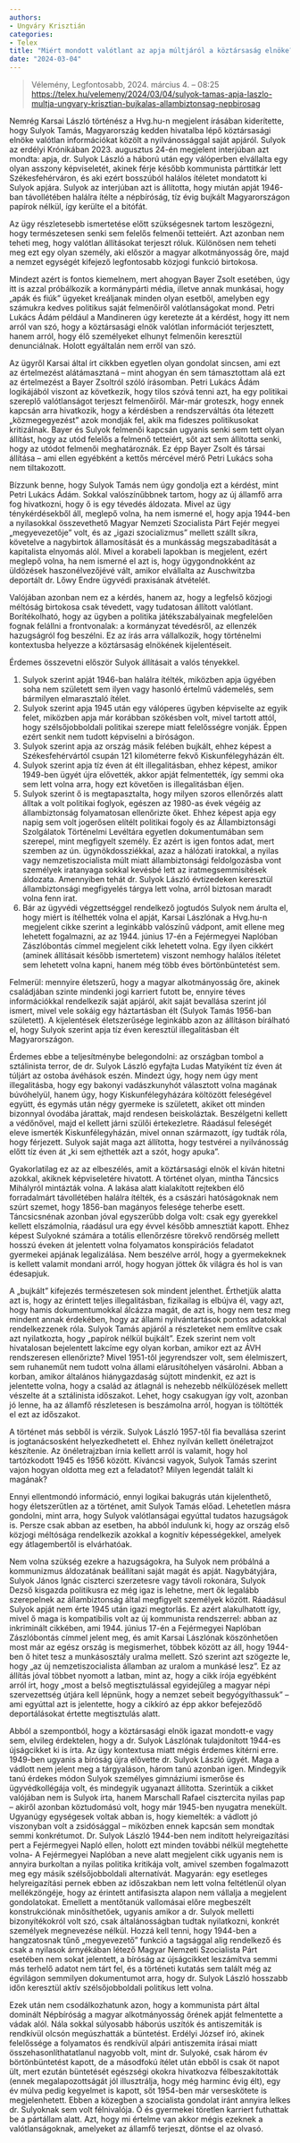 ```yaml
---
authors:
- Ungváry Krisztián 
categories:
- Telex
title: "Miért mondott valótlant az apja múltjáról a köztársaság elnöke? "
date: "2024-03-04"
---
```


> Vélemény, Legfontosabb, 2024. március 4. – 08:25
> https://telex.hu/velemeny/2024/03/04/sulyok-tamas-apja-laszlo-multja-ungvary-krisztian-bujkalas-allambiztonsag-nepbirosag

Nemrég Karsai László történész a Hvg.hu-n megjelent írásában kiderítette, hogy Sulyok Tamás, Magyarország kedden hivatalba lépő köztársasági elnöke valótlan információkat közölt a nyilvánossággal saját apjáról. Sulyok az erdélyi Krónikában 2023. augusztus 24-én megjelent interjúban azt mondta: apja, dr. Sulyok László a háború után egy válóperben elvállalta egy olyan asszony képviseletét, akinek férje később kommunista párttitkár lett Székesfehérváron, és aki ezért bosszúból halálos ítéletet mondatott ki Sulyok apjára. Sulyok az interjúban azt is állította, hogy miután apját 1946-ban távollétében halálra ítélte a népbíróság, tíz évig bujkált Magyarországon papírok nélkül, így kerülte el a bitófát.

Az ügy részletesebb ismertetése előtt szükségesnek tartom leszögezni, hogy természetesen senki sem felelős felmenői tetteiért. Azt azonban nem teheti meg, hogy valótlan állításokat terjeszt róluk. Különösen nem teheti meg ezt egy olyan személy, aki először a magyar alkotmányosság őre, majd a nemzet egységét kifejező legfontosabb közjogi funkció birtokosa.

Mindezt azért is fontos kiemelnem, mert ahogyan Bayer Zsolt esetében, úgy itt is azzal próbálkozik a kormánypárti média, illetve annak munkásai, hogy „apák és fiúk” ügyeket kreáljanak minden olyan esetből, amelyben egy számukra kedves politikus saját felmenőiről valótlanságokat mond. Petri Lukács Ádám például a Mandineren úgy keretezte át a kérdést, hogy itt nem arról van szó, hogy a köztársasági elnök valótlan információt terjesztett, hanem arról, hogy élő személyeket elhunyt felmenőin keresztül denunciálnak. Holott egyáltalán nem erről van szó.

Az ügyről Karsai által írt cikkben egyetlen olyan gondolat sincsen, ami ezt az értelmezést alátámasztaná – mint ahogyan én sem támasztottam alá ezt az értelmezést a Bayer Zsoltról szóló írásomban. Petri Lukács Ádám logikájából viszont az következik, hogy tilos szóvá tenni azt, ha egy politikai szereplő valótlanságot terjeszt felmenőiről. Már-már groteszk, hogy ennek kapcsán arra hivatkozik, hogy a kérdésben a rendszerváltás óta létezett „közmegegyezést” azok mondják fel, akik ma fideszes politikusokat kritizálnak. Bayer és Sulyok felmenői kapcsán ugyanis senki sem tett olyan állítást, hogy az utód felelős a felmenő tetteiért, sőt azt sem állította senki, hogy az utódot felmenői meghatároznák. Ez épp Bayer Zsolt és társai állítása – ami ellen egyébként a kettős mércével mérő Petri Lukács soha nem tiltakozott.

Bízzunk benne, hogy Sulyok Tamás nem úgy gondolja ezt a kérdést, mint Petri Lukács Ádám. Sokkal valószínűbbnek tartom, hogy az új államfő arra fog hivatkozni, hogy ő is egy tévedés áldozata. Mivel az ügy ténykérdésekből áll, meglepő volna, ha nem ismerné el, hogy apja 1944-ben a nyilasokkal összevethető Magyar Nemzeti Szocialista Párt Fejér megyei „megyevezetője” volt, és az „igazi szocializmus” mellett szállt síkra, követelve a nagybirtok államosítását és a munkásság megszabadítását a kapitalista elnyomás alól. Mivel a korabeli lapokban is megjelent, ezért meglepő volna, ha nem ismerné el azt is, hogy ügygondnokként az üldözések haszonélvezőjévé vált, amikor elvállalta az Auschwitzba deportált dr. Lőwy Endre ügyvédi praxisának átvételét.

Valójában azonban nem ez a kérdés, hanem az, hogy a legfelső közjogi méltóság birtokosa csak tévedett, vagy tudatosan állított valótlant. Borítékolható, hogy az ügyben a politika játékszabályainak megfelelően fognak felállni a frontvonalak: a kormányzat tévedésről, az ellenzék hazugságról fog beszélni. Ez az írás arra vállalkozik, hogy történelmi kontextusba helyezze a köztársaság elnökének kijelentéseit.

Érdemes összevetni először Sulyok állításait a valós tényekkel.

  1. Sulyok szerint apját 1946-ban halálra ítélték, miközben apja
     ügyében soha nem született sem ilyen vagy hasonló értelmű
     vádemelés, sem bármilyen elmarasztaló ítélet.
  2. Sulyok szerint apja 1945 után egy válóperes ügyben képviselte az
     egyik felet, miközben apja már korábban szökésben volt, mivel
     tartott attól, hogy szélsőjobboldali politikai szerepe miatt
     felelősségre vonják. Éppen ezért senkit nem tudott képviselni a
     bíróságon.
  3. Sulyok szerint apja az ország másik felében bujkált, ehhez képest
     a Székesfehérvártól csupán 121 kilométerre fekvő
     Kiskunfélegyházán élt.
  4. Sulyok szerint apja tíz éven át élt illegalitásban, ehhez képest,
     amikor 1949-ben ügyét újra elővették, akkor apját felmentették,
     így semmi oka sem lett volna arra, hogy ezt követően is
     illegalitásban éljen.
  5. Sulyok szerint ő is megtapasztalta, hogy milyen szoros ellenőrzés
     alatt álltak a volt politikai foglyok, egészen az 1980-as évek
     végéig az állambiztonság folyamatosan ellenőrizte őket. Ehhez
     képest apja egy napig sem volt jogerősen elítélt politikai fogoly
     és az Állambiztonsági Szolgálatok Történelmi Levéltára egyetlen
     dokumentumában sem szerepel, mint megfigyelt személy. Ez azért is
     igen fontos adat, mert szemben az ún. ügynökdossziékkal, azaz a
     hálózati iratokkal, a nyilas vagy nemzetiszocialista múlt miatt
     állambiztonsági feldolgozásba vont személyek iratanyaga sokkal
     kevésbé lett az iratmegsemmisítések áldozata. Amennyiben tehát
     dr. Sulyok László évtizedeken keresztül állambiztonsági
     megfigyelés tárgya lett volna, arról biztosan maradt volna fenn
     irat.
  6. Bár az ügyvédi végzettséggel rendelkező jogtudós Sulyok nem
     árulta el, hogy miért is ítélhették volna el apját, Karsai
     Lászlónak a Hvg.hu-n megjelent cikke szerint a leginkább
     valószínű vádpont, amit ellene meg lehetett fogalmazni, az
     az 1944. június 17-én a Fejérmegyei Naplóban Zászlóbontás címmel
     megjelent cikk lehetett volna. Egy ilyen cikkért (aminek
     állításait később ismertetem) viszont nemhogy halálos ítéletet
     sem lehetett volna kapni, hanem még több éves börtönbüntetést
     sem.

Felmerül: mennyire életszerű, hogy a magyar alkotmányosság őre, akinek családjában szinte mindenki jogi karriert futott be, ennyire téves információkkal rendelkezik saját apjáról, akit saját bevallása szerint jól ismert, mivel vele sokáig egy háztartásban élt (Sulyok Tamás 1956-ban született). A kijelentések életszerűsége leginkább azon az állításon bírálható el, hogy Sulyok szerint apja tíz éven keresztül illegalitásban élt Magyarországon.

Érdemes ebbe a teljesítménybe belegondolni: az országban tombol a sztálinista terror, de dr. Sulyok László egyfajta Ludas Matyiként tíz éven át túljárt az ostoba ávéhások eszén. Mindezt úgy, hogy nem úgy ment illegalitásba, hogy egy bakonyi vadászkunyhót választott volna magának búvóhelyül, hanem úgy, hogy Kiskunfélegyházára költözött feleségével együtt, és egymás után négy gyermeke is született, akiket ott minden bizonnyal óvodába járattak, majd rendesen beiskoláztak. Beszélgetni kellett a védőnővel, majd el kellett járni szülői értekezletre. Ráadásul feleségét eleve ismerték Kiskunfélegyházán, mivel onnan származott, így tudták róla, hogy férjezett. Sulyok saját maga azt állította, hogy testvérei a nyilvánosság előtt tíz éven át „ki sem ejthették azt a szót, hogy apuka”.

Gyakorlatilag ez az az elbeszélés, amit a köztársasági elnök el kíván hitetni azokkal, akiknek képviseletére hivatott. A történet olyan, mintha Táncsics Mihályról mintázták volna. A lakása alatt kialakított rejtekben élő forradalmárt távollétében halálra ítélték, és a császári hatóságoknak nem szúrt szemet, hogy 1856-ban magányos felesége teherbe esett. Táncsicsnénak azonban jóval egyszerűbb dolga volt: csak egy gyerekkel kellett elszámolnia, ráadásul ura egy évvel később amnesztiát kapott. Ehhez képest Sulyokné számára a totális ellenőrzésre törekvő rendőrség mellett hosszú éveken át jelentett volna folyamatos konspirációs feladatot gyermekei apjának legalizálása. Nem beszélve arról, hogy a gyermekeknek is kellett valamit mondani arról, hogy hogyan jöttek ők világra és hol is van édesapjuk.

A „bujkált” kifejezés természetesen sok mindent jelenthet. Érthetjük alatta azt is, hogy az érintett teljes illegalitásban, fizikailag is elbújva él, vagy azt, hogy hamis dokumentumokkal álcázza magát, de azt is, hogy nem tesz meg mindent annak érdekében, hogy az állami nyilvántartások pontos adatokkal rendelkezzenek róla. Sulyok Tamás apjáról a részleteket nem említve csak azt nyilatkozta, hogy „papírok nélkül bujkált”. Ezek szerint nem volt hivatalosan bejelentett lakcíme egy olyan korban, amikor ezt az ÁVH rendszeresen ellenőrizte? Mivel 1951-től jegyrendszer volt, sem élelmiszert, sem ruhaneműt nem tudott volna állami elárusítóhelyen vásárolni. Abban a korban, amikor általános hiánygazdaság sújtott mindenkit, ez azt is jelentette volna, hogy a család az átlagnál is nehezebb nélkülözések mellett vészelte át a sztálinista időszakot. Lehet, hogy csakugyan így volt, azonban jó lenne, ha az államfő részletesen is beszámolna arról, hogyan is töltötték el ezt az időszakot.

A történet más sebből is vérzik. Sulyok László 1957-től fia bevallása szerint is jogtanácsosként helyezkedhetett el. Ehhez nyilván kellett önéletrajzot készítenie. Az önéletrajzban írnia kellett arról is valamit, hogy hol tartózkodott 1945 és 1956 között. Kíváncsi vagyok, Sulyok Tamás szerint vajon hogyan oldotta meg ezt a feladatot? Milyen legendát talált ki magának?

Ennyi ellentmondó információ, ennyi logikai bakugrás után kijelenthető, hogy életszerűtlen az a történet, amit Sulyok Tamás előad. Lehetetlen másra gondolni, mint arra, hogy Sulyok valótlanságai egyúttal tudatos hazugságok is. Persze csak abban az esetben, ha abból indulunk ki, hogy az ország első közjogi méltósága rendelkezik azokkal a kognitív képességekkel, amelyek egy átlagembertől is elvárhatóak.

Nem volna szükség ezekre a hazugságokra, ha Sulyok nem próbálná a kommunizmus áldozatának beállítani saját magát és apját. Nagybátyjára, Sulyok János Ignác ciszterci szerzetesre vagy távoli rokonára, Sulyok Dezső kisgazda politikusra ez még igaz is lehetne, mert ők legalább szerepelnek az állambiztonság által megfigyelt személyek között. Ráadásul Sulyok apját nem érte 1945 után igazi megtorlás. Ez azért alakulhatott így, mivel ő maga is kompatibilis volt az új kommunista rendszerrel: abban az inkriminált cikkében, ami 1944. június 17-én a Fejérmegyei Naplóban Zászlóbontás címmel jelent meg, és amit Karsai Lászlónak köszönhetően most már az egész ország is megismerhet, többek között az áll, hogy 1944-ben ő hitet tesz a munkásosztály uralma mellett. Szó szerint azt szögezte le, hogy „az új nemzetiszocialista államban az uralom a munkásé lesz”. Ez az állítás jóval többet nyomott a latban, mint az, hogy a cikk írója egyébként arról írt, hogy „most a belső megtisztulással egyidejűleg a magyar népi szervezettség útjára kell lépnünk, hogy a nemzet sebeit begyógyíthassuk” – ami egyúttal azt is jelentette, hogy a cikkíró az épp akkor befejeződő deportálásokat értette megtisztulás alatt.

Abból a szempontból, hogy a köztársasági elnök igazat mondott-e vagy sem, elvileg érdektelen, hogy a dr. Sulyok Lászlónak tulajdonított 1944-es újságcikket ki is írta. Az ügy kontextusa miatt mégis érdemes kitérni erre. 1949-ben ugyanis a bíróság újra elővette dr. Sulyok László ügyét. Maga a vádlott nem jelent meg a tárgyaláson, három tanú azonban igen. Mindegyik tanú érdekes módon Sulyok személyes gimnáziumi ismerőse és ügyvédkollégája volt, és mindegyik ugyanazt állította. Szerintük a cikket valójában nem is Sulyok írta, hanem Marschall Rafael cisztercita nyilas pap – akiről azonban köztudomású volt, hogy már 1945-ben nyugatra menekült. Ugyanúgy egységesek voltak abban is, hogy kiemelték: a vádlott jó viszonyban volt a zsidósággal – miközben ennek kapcsán sem mondtak semmi konkrétumot. Dr. Sulyok László 1944-ben nem indított helyreigazítási pert a Fejérmegyei Napló ellen, holott ezt minden további nélkül megtehette volna- A Fejérmegyei Naplóban a neve alatt megjelent cikk ugyanis nem is annyira burkoltan a nyilas politika kritikája volt, amivel szemben fogalmazott meg egy másik szélsőjobboldali alternatívát. Magyarán: egy esetleges helyreigazítási pernek ebben az időszakban nem lett volna feltétlenül olyan mellékzöngéje, hogy az érintett antifasiszta alapon nem vállalja a megjelent gondolatokat. Emellett a mentőtanúk vallomásai előre megbeszélt konstrukciónak minősíthetőek, ugyanis amikor a dr. Sulyok melletti bizonyítékokról volt szó, csak általánosságban tudtak nyilatkozni, konkrét személyek megnevezése nélkül. Hozzá kell tenni, hogy 1944-ben a hangzatosnak tűnő „megyevezető” funkció a tagsággal alig rendelkező és csak a nyilasok árnyékában létező Magyar Nemzeti Szocialista Párt esetében nem sokat jelentett, a bíróság az újságcikket leszámítva semmi más terhelő adatot nem tárt fel, és a történeti kutatás sem talált még az égvilágon semmilyen dokumentumot arra, hogy dr. Sulyok László hosszabb időn keresztül aktív szélsőjobboldali politikus lett volna.

Ezek után nem csodálkozhatunk azon, hogy a kommunista párt által dominált Népbíróság a magyar alkotmányosság őrének apját felmentette a vádak alól. Nála sokkal súlyosabb háborús uszítók és antiszemiták is rendkívül olcsón megúszhatták a büntetést. Erdélyi József író, akinek felelőssége a folyamatos és rendkívül alpári antiszemita írásai miatt összehasonlíthatatlanul nagyobb volt, mint dr. Sulyoké, csak három év börtönbüntetést kapott, de a másodfokú ítélet után ebből is csak öt napot ült, mert ezután büntetését egészségi okokra hivatkozva félbeszakították (ennek megalapozottságát jól illusztrálja, hogy még harminc évig élt), egy év múlva pedig kegyelmet is kapott, sőt 1954-ben már verseskötete is megjelenhetett. Ebben a közegben a szocialista gondolat iránt annyira lelkes dr. Sulyoknak sem volt félnivalója. Ő és gyermekei töretlen karriert futhattak be a pártállam alatt. Azt, hogy mi értelme van akkor mégis ezeknek a valótlanságoknak, amelyeket az államfő terjeszt, döntse el az olvasó.
